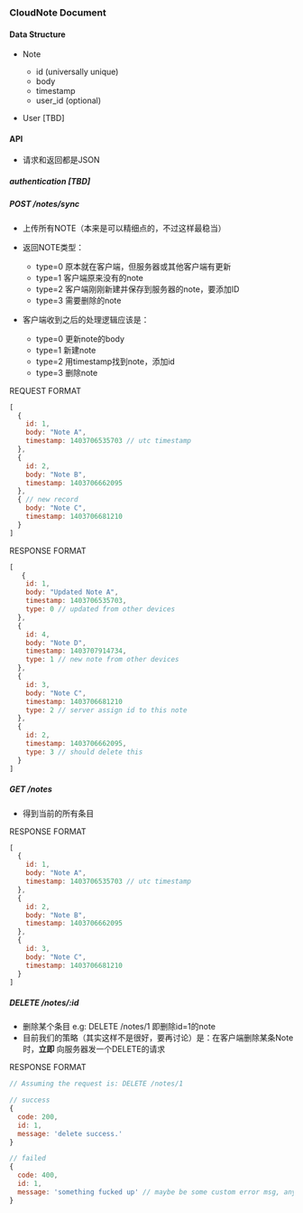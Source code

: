 ### CloudNote Document

#### Data Structure

* Note
    * id (universally unique)
    * body
    * timestamp
    * user_id (optional)

* User [TBD]

#### API

* 请求和返回都是JSON

##### authentication [TBD]

##### POST /notes/sync

* 上传所有NOTE（本来是可以精细点的，不过这样最稳当）
* 返回NOTE类型：
    * type=0 原本就在客户端，但服务器或其他客户端有更新
    * type=1 客户端原来没有的note
    * type=2 客户端刚刚新建并保存到服务器的note，要添加ID
    * type=3 需要删除的note

* 客户端收到之后的处理逻辑应该是：
    * type=0 更新note的body
    * type=1 新建note
    * type=2 用timestamp找到note，添加id
    * type=3 删除note

REQUEST FORMAT

```javascript
[
  {
    id: 1,
    body: "Note A",
    timestamp: 1403706535703 // utc timestamp
  },
  {
    id: 2,
    body: "Note B",
    timestamp: 1403706662095
  },
  { // new record
    body: "Note C",
    timestamp: 1403706681210
  }
]
```

RESPONSE FORMAT
```javascript
[
   {
    id: 1,
    body: "Updated Note A",
    timestamp: 1403706535703,
    type: 0 // updated from other devices
  },
  {
    id: 4,
    body: "Note D",
    timestamp: 1403707914734,
    type: 1 // new note from other devices
  },
  {
    id: 3,
    body: "Note C",
    timestamp: 1403706681210
    type: 2 // server assign id to this note
  },
  {
    id: 2,
    timestamp: 1403706662095,
    type: 3 // should delete this
  }
]
```

##### GET /notes

* 得到当前的所有条目

RESPONSE FORMAT

```javascript
[
  {
    id: 1,
    body: "Note A",
    timestamp: 1403706535703 // utc timestamp
  },
  {
    id: 2,
    body: "Note B",
    timestamp: 1403706662095
  },
  {
    id: 3,
    body: "Note C",
    timestamp: 1403706681210
  }
]
```

##### DELETE /notes/:id

* 删除某个条目 e.g: DELETE /notes/1 即删除id=1的note
* 目前我们的策略（其实这样不是很好，要再讨论）是：在客户端删除某条Note时，**立即** 向服务器发一个DELETE的请求

RESPONSE FORMAT

```javascript
// Assuming the request is: DELETE /notes/1

// success
{
  code: 200,
  id: 1,
  message: 'delete success.'
}

// failed
{
  code: 400,
  id: 1,
  message: 'something fucked up' // maybe be some custom error msg, anyway
}
```

